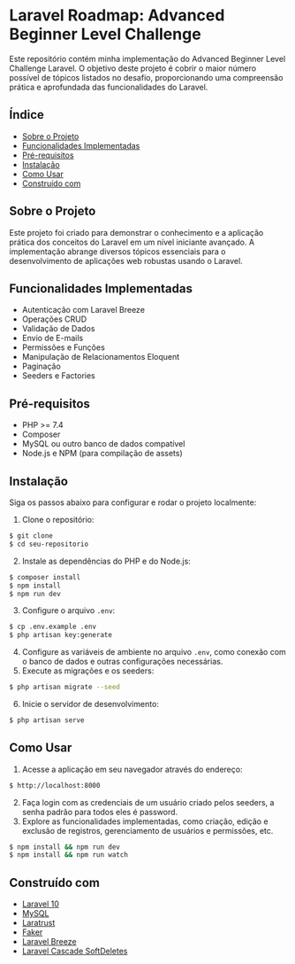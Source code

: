 # Laravel Roadmap: Advanced Beginner Level Challenge

Este repositório contém minha implementação do Advanced Beginner Level Challenge Laravel. O objetivo deste projeto é cobrir o maior número possível de tópicos listados no desafio, proporcionando uma compreensão prática e aprofundada das funcionalidades do Laravel.

## Índice

- [Sobre o Projeto](#sobre-o-projeto)
- [Funcionalidades Implementadas](#funcionalidades-implementadas)
- [Pré-requisitos](#pre-requisitos)
- [Instalação](#instalacao)
- [Como Usar](#como-usar)
- [Construído com](#construido-com)

## Sobre o Projeto

Este projeto foi criado para demonstrar o conhecimento e a aplicação prática dos conceitos do Laravel em um nível iniciante avançado. A implementação abrange diversos tópicos essenciais para o desenvolvimento de aplicações web robustas usando o Laravel.

## Funcionalidades Implementadas

- Autenticação com Laravel Breeze
- Operações CRUD 
- Validação de Dados
- Envio de E-mails
- Permissões e Funções
- Manipulação de Relacionamentos Eloquent
- Paginação
- Seeders e Factories

## Pré-requisitos

- PHP >= 7.4
- Composer
- MySQL ou outro banco de dados compatível
- Node.js e NPM (para compilação de assets)

## Instalação

Siga os passos abaixo para configurar e rodar o projeto localmente:

1. Clone o repositório:
    
```bash
$ git clone 
$ cd seu-repositorio

```
    
2. Instale as dependências do PHP e do Node.js:
    
```bash
$ composer install
$ npm install
$ npm run dev

```
    
3. Configure o arquivo `.env`:
    
```bash
$ cp .env.example .env
$ php artisan key:generate

```
    
4. Configure as variáveis de ambiente no arquivo `.env`, como conexão com o banco de dados e outras configurações necessárias.
5. Execute as migrações e os seeders:
    
```bash
$ php artisan migrate --seed

```
    
6. Inicie o servidor de desenvolvimento:
    
```bash
$ php artisan serve

```
    

## Como Usar

1. Acesse a aplicação em seu navegador através do endereço:
    
```bash
$ http://localhost:8000

```
    
2. Faça login com as credenciais de um usuário criado pelos seeders, a senha padrão para todos eles é password.
3. Explore as funcionalidades implementadas, como criação, edição e exclusão de registros, gerenciamento de usuários e permissões, etc.

```bash
$ npm install && npm run dev
$ npm install && npm run watch
```


## Construído com

-   [Laravel 10](https://laravel.com/docs/9.x/)
-   [MySQL](https://dev.mysql.com/doc/)
-   [Laratrust](https://github.com/santigarcor/laratrust)
-   [Faker](https://github.com/fzaninotto/Faker)
-   [Laravel Breeze](https://github.com/laravel/breeze)
-   [Laravel Cascade SoftDeletes](https://github.com/michaeldyrynda/laravel-cascade-soft-deletes)
